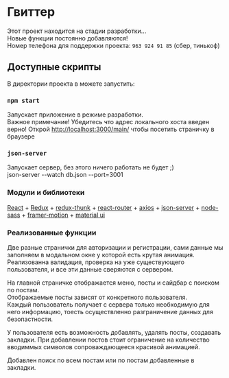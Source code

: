 # Гвиттер

Этот проект находится на стадии разработки...\
Новые функции постоянно добавляются!\
Номер телефона для поддержки проекта: `963 924 91 85` (сбер, тинькоф)

## Доступные скрипты

В директории проекта в можете запустить:

### `npm start`

Запускает приложение в режиме разработки.\
Важное примечание! Убедитесь что адрес локального хоста введен верно!
Открой [http://localhost:3000/main/](http://localhost:3000/main) чтобы посетить страничку в браузере

### `json-server`

Запускает сервер, без этого ничего работать не будет ;)\
json-server --watch db.json --port=3001

### Модули и библиотеки

[React](https://ru.reactjs.org/) + [Redux](https://redux.js.org/) + [redux-thunk](https://github.com/reduxjs/redux-thunk) + [react-router](https://reactrouter.com/) + [axios](https://axios-http.com/) + [json-server](https://www.npmjs.com/package/json-server) + [node-sass](https://www.npmjs.com/package/node-sass) + [framer-motion](https://www.framer.com/motion/) + [material ui](https://mui.com/)

### Реализованные функции

Две разные странички для авторизации и регистрации, сами данные мы заполняем в модальном окне у которой есть крутая анимация. \
Реализованна валидация, проверка на уже существующего пользователя, и все эти данные сверяются с сервером.

На главной страничке отображается меню, посты и сайдбар с поиском по постам.\
Отображаемые посты зависят от конкретного пользователя. \
Каждый пользователь получает с сервера только необходимую для него информацию, тоесть осуществленно разграничение данных для безопастности.

У пользователя есть возможность добавлять, удалять посты, создавать закладки.
При добавлении постов стоит ограничение на количество вводиммых символов сопроваждающееся красивой анимацией.

Добавлен поиск по всем постам или по постам добавленные в закладки.


